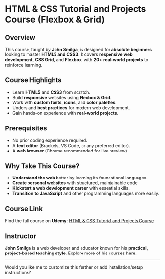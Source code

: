 # HTML & CSS Tutorial and Projects Course (Flexbox & Grid)

## Overview
This course, taught by **John Smilga**, is designed for **absolute beginners** looking to master **HTML5 and CSS3**. It covers **responsive web development**, **CSS Grid**, and **Flexbox**, with **20+ real-world projects** to reinforce learning.

## Course Highlights
- Learn **HTML5** and **CSS3** from scratch.
- Build **responsive** websites using **Flexbox & Grid**.
- Work with **custom fonts**, **icons**, and **color palettes**.
- Understand **best practices** for modern web development.
- Gain hands-on experience with **real-world projects**.

## Prerequisites
- No prior coding experience required.
- A **text editor** (Brackets, VS Code, or any preferred editor).
- A **web browser** (Chrome recommended for live preview).

## Why Take This Course?
- **Understand the web** better by learning its foundational languages.
- **Create personal websites** with structured, maintainable code.
- **Kickstart a web development career** with essential skills.
- **Transition to JavaScript** and other programming languages more easily.

## Course Link
Find the full course on **Udemy**: [HTML & CSS Tutorial and Projects Course](https://www.udemy.com/course/in-depth-html-css-course-build-responsive-websites/)

## Instructor
**John Smilga** is a web developer and educator known for his **practical, project-based teaching style**. Explore more of his courses [here](https://johnsmilga.com/courses).

---

Would you like me to customize this further or add installation/setup instructions?
